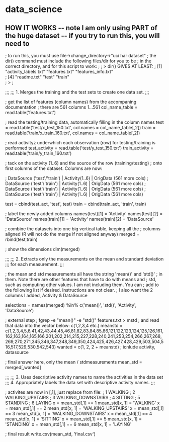 data_science
============

## HOW IT WORKS -- note I am only using PART of the huge dataset -- if you try to run this, you will need to 

; to run this, you must use file->change_directory->"uci har dataset"
; the dir() command must include the following files/dir for you to be
; in the correct directory, and for this script to work:
;
; > dir() GIVES AT LEAST:
; [1] "activity_labels.txt" "features.txt"        "features_info.txt"  
; [4] "readme.txt"          "test"                "train"              
; > 
;

;;;
;;; 1. Merges the training and the test sets to create one data set.
;;;

; get the list of features (column names) from the accompaning documentation
; there are 561 columns 1...561
col_name_table = read.table('features.txt')

; read the testing/training data, automatically filling in the column names
test  = read.table('test/x_test_150.txt',   col.names = col_name_table[,2])
train = read.table('train/x_train_160.txt', col.names = col_name_table[,2])

; read activityz underwhich each observation (row) for testing/training is performed
test_activity  = read.table('test/y_test_150.txt')
train_activity = read.table('train/y_train_160.txt')

; tack on the activity (1..6) and the source of the row (training/testing)
; onto first columns of the dataset.  Columns are now:

; DataSource ('test'/'train') | Activity(1..6) | OrigData (561 more cols)
; DataSource ('test'/'train') | Activity(1..6) | OrigData (561 more cols)
; DataSource ('test'/'train') | Activity(1..6) | OrigData (561 more cols)
; DataSource ('test'/'train') | Activity(1..6) | OrigData (561 more cols)

test  = cbind(test_act,  'test',  test)
train = cbind(train_act, 'train', train)

; label the newly added columns
names(test)[1]  = 'Activity'
names(test)[2]  = 'DataSource'
names(train)[1] = 'Activity'
names(train)[2] = 'DataSource'

; combine the datasets into one big vertical table, keeping all the
; columns aligned (R will not do the merge if not aligned anyway)
merged = rbind(test,train)

; show the dimensions
dim(merged)

;;;
;;; 2. Extracts only the measurements on the mean and standard deviation
;;; for each measurement. 
;;;

; the mean and std measurements all have the string 'mean()' and 'std()'
; in them.  Note there are other features that have to do with means and
; std, such as computing other values.  I am not including them.  You can
; add to the following list if desired.  Instructions are not clear.
; I also want the 2 columns I added, Activity & DataSource

selections = names(merged) %in% c('mean()', 'std()', 'Activity', 'DataSource')

; external step
; fgrep -e "mean()" -e "std()" features.txt > mstd
; and read that data into the vector below: c(1,2,3,4 etc.)
meanstd = c(1,2,3,4,5,6,41,42,43,44,45,46,81,82,83,84,85,86,121,122,123,124,125,126,161,162,163,164,165,166,201,202,214,215,227,228,240,241,253,254,266,267,268,269,270,271,345,346,347,348,349,350,424,425,426,427,428,429,503,504,516,517,529,530,542,543)
wanted = c(1, 2, 2 + meanstd) ; icnlude activity, datasource

; final answer here, only the mean / stdmeasurements
mean_std = merged[,wanted]

;;;
;;; 3. Uses descriptive activity names to name the activities in the data set
;;; 4. Appropriately labels the data set with descriptive activity names. 
;;;

; activites are now in [,1], just replace from file:
; 1 WALKING
; 2 WALKING_UPSTAIRS
; 3 WALKING_DOWNSTAIRS
; 4 SITTING
; 5 STANDING
; 6 LAYING
x = mean_std[,1] == 1
mean_std[x, 1] = 'WALKING'
x = mean_std[,1] == 2
mean_std[x, 1] = 'WALKING_UPSTAIRS'
x = mean_std[,1] == 3
mean_std[x, 1] = 'WALKING_DOWNSTAIRS'
x = mean_std[,1] == 4
mean_std[x, 1] = 'SITTING'
x = mean_std[,1] == 5
mean_std[x, 1] = 'STANDING'
x = mean_std[,1] == 6
mean_std[x, 1] = 'LAYING'

; final result
write.csv(mean_std, 'final.csv')
